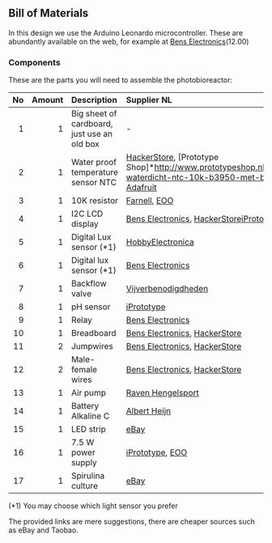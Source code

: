 ## Bill of Materials

In this design we use the Arduino Leonardo microcontroller. These are abundantly available on the web, for example at [Bens Electronics](https://benselectronics.nl/arduino-leonardo/)(12.00)

### Components

These are the parts you will need to assemble the photobioreactor:

|No|Amount|Description|Supplier NL|Cost|
| ------------: | ------------: | :------------ | :------------ | ------------: |
|1|1|Big sheet of cardboard, just use an old box|-|
|2|1|Water proof temperature sensor NTC|[HackerStore](http://www.hackerstore.nl/Artikel/298), [Prototype Shop]*http://www.prototypeshop.nl/temperatuursensor-waterdicht-ntc-10k-b3950-met-bevestigingsoog), [Adafruit](https://www.adafruit.com/product/372)|2.95|
|3|1|10K resistor|[Farnell](http://nl.farnell.com/te-connectivity/cfr16j10k/resistor-carbon-10k-0-25w-5/dp/2329474), [EOO](http://www.eoo-bv.nl/index.php?_a=viewProd&productId=7016)|0.06|
|4|1|I2C LCD display|[Bens Electronics](https://benselectronics.nl/16-x-2-hd44780-lcd-+-i2c-adapter-module/), [HackerStore](http://www.hackerstore.nl/Artikel/82)[iPrototype](https://iprototype.nl/products/components/led-lcd/lcd16x2-I2C-BL)|5.95|
|5|1|Digital Lux sensor (*1)|[HobbyElectronica](https://www.hobbyelectronica.nl/product/tsl2561-digitale-lux-licht-sensor/)|7.95|
|6|1|Digital lux sensor (*1)|[Bens Electronics](https://benselectronics.nl/gy302-bh1750-licht-intensiteit-sensor/)|3.50|
|7|1|Backflow valve|[Vijverbenodigdheden](https://www.vijverbenodigdheden.nl/tussenklep-terugslagklep-4-mm)|0.75|
|8|1|pH sensor|[iPrototype](https://www.iprototype.nl/products/components/sensors/analog-ph-meter-kit)|33.95|
|9|1|Relay|[Bens Electronics](https://benselectronics.nl/2-voudig-5v-relais-laag-actief/)|4.35|
|10|1|Breadboard|[Bens Electronics](https://benselectronics.nl/breadboard-400-points/), [HackerStore](http://www.hackerstore.nl/Artikel/50)|3.00|
|11|2|Jumpwires|[Bens Electronics](https://benselectronics.nl/dupont-20cm-male-male/), [HackerStore](http://www.hackerstore.nl/Artikel/472)|0.75|
|12|2|Male-female wires|[Bens Electronics](https://benselectronics.nl/dupont-20cm-male-female/), [HackerStore](http://www.hackerstore.nl/Artikel/222)|0.75|
|13|1|Air pump|[Raven Hengelsport](https://www.raven.nl/raven-luchtpomp/nl/product/43517/)|8.99|
|14|1|Battery Alkaline C|[Albert Heijn](http://www.ah.nl/producten/product/wi136833/ah-alkaline-c-batterijen)|1.00|
|15|1|LED strip|[eBay](http://www.ebay.com/itm/401053939785)|2.90|
|16|1|7.5 W power supply|[iPrototype](https://iprototype.nl/products/accessoires/power/adapter), [EOO](http://www.eoo-bv.nl/index.php?_a=viewProd&productId=11642)|12.50|
|17|1|Spirulina culture|[eBay](http://www.ebay.com/itm/SPIRULINA-MAXIMA-STARTER-LIVE-100-ml-/172332270124?hash=item281fcdc22c:g:AfcAAOxygPtSzpv9)|15.00|

(*1) You may choose which light sensor you prefer 

The provided links are mere suggestions, there are cheaper sources such as eBay and Taobao.
